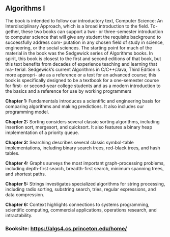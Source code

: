 ## Algorithms I 

The book is intended to follow our introductory text, Computer
Science: An Interdisciplinary Approach, which is a broad introduction to the field. To-
gether, these two books can support a two- or three-semester introduction to computer
science that will give any student the requisite background to successfully address com-
putation in any chosen field of study in science, engineering, or the social sciences.
The starting point for much of the material in the book was the Sedgewick series of
Algorithms books. In spirit, this book is closest to the first and second editions of that
book, but this text benefits from decades of experience teaching and learning that ma-
terial. Sedgewick’s current Algorithms in C/C++/Java, Third Edition is more appropri-
ate as a reference or a text for an advanced course; this book is specifically designed to
be a textbook for a one-semester course for first- or second-year college students and as
a modern introduction to the basics and a reference for use by working programmers

**Chapter 1:** 
Fundamentals introduces a scientific and engineering basis for comparing algorithms and making predictions. It also includes our programming model.

**Chapter 2:** 
Sorting considers several classic sorting algorithms, including insertion sort, mergesort, and quicksort. It also features a binary heap implementation of a priority queue.

**Chapter 3:**
Searching describes several classic symbol-table implementations, including binary search trees, red–black trees, and hash tables.

**Chapter 4:** 
Graphs surveys the most important graph-processing problems, including depth-first search, breadth-first search, minimum spanning trees, and shortest paths.

**Chapter 5:** 
Strings investigates specialized algorithms for string processing, including radix sorting, substring search, tries, regular expressions, and data compression.

**Chapter 6:** 
Context highlights connections to systems programming, scientific computing, commercial applications, operations research, and intractability. 

### Booksite: https://algs4.cs.princeton.edu/home/ 